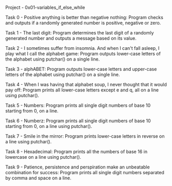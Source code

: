 Project - 0x01-variables_if_else_while

Task 0 - Positive anything is better than negative nothing: Program checks and outputs if a randomly generated number is positive, negative or zero.

Task 1 - The last digit: Program determines the last digit of a randomly generated number and outputs a message based on its value.

Task 2 - I sometimes suffer from insomnia. And when I can't fall asleep, I play what I call the alphabet game: Program outputs lower-case letters of the alphabet using putchar() on a single line.

Task 3 - alphABET: Program outputs lower-case letters and upper-case letters of the alphabet using putchar() on a single line.

Task 4 - When I was having that alphabet soup, I never thought that it would pay off: Program prints all lower-case letters except e and q, all on a line using putchar().

Task 5 - Numbers: Program prints all single digit numbers of base 10 starting from 0, on a line.

Task 6 - Numberz: Program prints all single digit numbers of base 10 starting from 0, on a line using putchar().

Task 7 - Smile in the mirror: Program prints lower-case letters in reverse on a line using putchar().

Task 8 - Hexadecimal: Program prints all the numbers of base 16 in lowercase on a line using putchar().

Task 9 - Patience, persistence and perspiration make an unbeatable combination for success: Program prints all single digit numbers separated by comma and space on a line.
